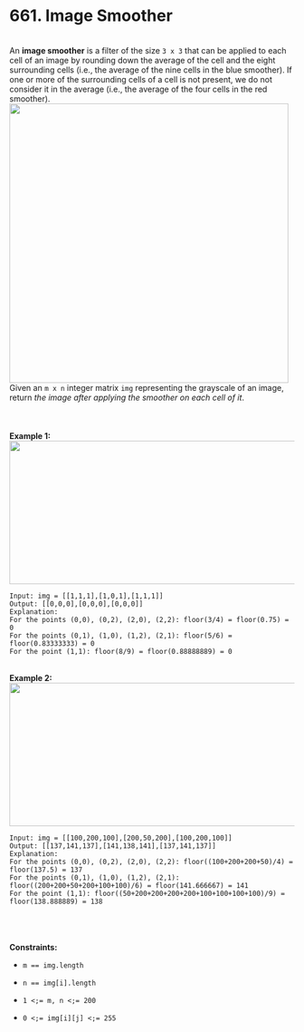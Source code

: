 # 661. Image Smoother

<br />An **image smoother** is a filter of the size `3 x 3` that can be applied to each cell of an image by rounding down the average of the cell and the eight surrounding cells (i.e., the average of the nine cells in the blue smoother). If one or more of the surrounding cells of a cell is not present, we do not consider it in the average (i.e., the average of the four cells in the red smoother).<br />
<img alt="" src="https://assets.leetcode.com/uploads/2021/05/03/smoother-grid.jpg" style="width:493px;height:493px"/>
<br />Given an `m x n` integer matrix `img` representing the grayscale of an image, return <em>the image after applying the smoother on each cell of it</em>.<br />
<br /> <br />
<br />**Example 1:**<br />
<img alt="" src="https://assets.leetcode.com/uploads/2021/05/03/smooth-grid.jpg" style="width:613px;height:253px"/>
```
Input: img = [[1,1,1],[1,0,1],[1,1,1]]
Output: [[0,0,0],[0,0,0],[0,0,0]]
Explanation:
For the points (0,0), (0,2), (2,0), (2,2): floor(3/4) = floor(0.75) = 0
For the points (0,1), (1,0), (1,2), (2,1): floor(5/6) = floor(0.83333333) = 0
For the point (1,1): floor(8/9) = floor(0.88888889) = 0
```
<br />**Example 2:**<br />
<img alt="" src="https://assets.leetcode.com/uploads/2021/05/03/smooth2-grid.jpg" style="width:613px;height:253px"/>
```
Input: img = [[100,200,100],[200,50,200],[100,200,100]]
Output: [[137,141,137],[141,138,141],[137,141,137]]
Explanation:
For the points (0,0), (0,2), (2,0), (2,2): floor((100+200+200+50)/4) = floor(137.5) = 137
For the points (0,1), (1,0), (1,2), (2,1): floor((200+200+50+200+100+100)/6) = floor(141.666667) = 141
For the point (1,1): floor((50+200+200+200+200+100+100+100+100)/9) = floor(138.888889) = 138
```
<br /> <br />
<br />**Constraints:**<br />

* `m == img.length`

* `n == img[i].length`

* `1 <;= m, n <;= 200`

* `0 <;= img[i][j] <;= 255`
